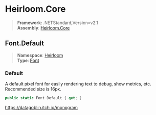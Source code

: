 # Heirloom.Core

> **Framework**: .NETStandard,Version=v2.1  
> **Assembly**: [Heirloom.Core][0]  

## Font.Default

> **Namespace**: [Heirloom][0]  
> **Type**: [Font][1]  

### Default

A default pixel font for easily rendering text to debug, show metrics, etc. Recommended size is 16px.

```cs
public static Font Default { get; }
```

https://datagoblin.itch.io/monogram

[0]: ../../../Heirloom.Core.md
[1]: ../Font.md
